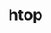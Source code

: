 ---
title: "htop"
layout: cache
categories: [package, develop]
meta: {"compilers": ["apple-clang@16.0.0", "gcc@10.2.1", "gcc@10.5.0", "gcc@13.3.0", "gcc@7.5.0"], "num_specs": 30, "num_specs_by_stack": {"developer-tools": 4, "developer-tools-aarch64-linux-gnu": 9, "developer-tools-darwin": 7, "developer-tools-manylinux2014": 1, "developer-tools-x86_64_v3-linux-gnu": 9, "root": 30}, "oss": ["centos7", "rhel8", "sequoia", "ubuntu18.04"], "platforms": ["darwin", "linux"], "stacks": ["developer-tools", "developer-tools-aarch64-linux-gnu", "developer-tools-darwin", "developer-tools-manylinux2014", "developer-tools-x86_64_v3-linux-gnu", "root"], "targets": ["aarch64", "x86_64_v3"], "versions": ["3.3.0"]}
spec_details: [{"compiler": "gcc@10.5.0", "hash": "23scf6eg7b3wuarrrcvzrnxpk5cel36w", "os": "centos7", "platform": "linux", "size": "-", "stacks": ["developer-tools-x86_64_v3-linux-gnu", "root"], "target": "x86_64_v3", "variants": ["build_system=autotools", "~debug", "~hwloc", "+unicode"], "versions": ["3.3.0"]}, {"compiler": "gcc@10.5.0", "hash": "25rw75a6getmpmwjvysyootyk3bceycj", "os": "centos7", "platform": "linux", "size": "-", "stacks": ["developer-tools-x86_64_v3-linux-gnu", "root"], "target": "x86_64_v3", "variants": ["build_system=autotools", "~debug", "~hwloc", "+unicode"], "versions": ["3.3.0"]}, {"compiler": "gcc@10.5.0", "hash": "4gvyrydfeqzjpvv3ivhxrh6yilmbonb2", "os": "centos7", "platform": "linux", "size": "-", "stacks": ["developer-tools-x86_64_v3-linux-gnu", "root"], "target": "x86_64_v3", "variants": ["build_system=autotools", "~debug", "~hwloc", "+unicode"], "versions": ["3.3.0"]}, {"compiler": "gcc@10.2.1", "hash": "534xegahdqtfjamnmlbew3qq77jtchbs", "os": "centos7", "platform": "linux", "size": "-", "stacks": ["developer-tools-manylinux2014", "root"], "target": "x86_64_v3", "variants": ["build_system=autotools", "~debug", "~hwloc", "+unicode"], "versions": ["3.3.0"]}, {"compiler": "gcc@10.5.0", "hash": "74jzeljfdn4j7xvlg5mau5ldyijk7aj5", "os": "centos7", "platform": "linux", "size": "-", "stacks": ["developer-tools-x86_64_v3-linux-gnu", "root"], "target": "x86_64_v3", "variants": ["build_system=autotools", "~debug", "~hwloc", "+unicode"], "versions": ["3.3.0"]}, {"compiler": "gcc@13.3.0", "hash": "7xi37fw4fgb76jy6c4utti4t57p3jaom", "os": "rhel8", "platform": "linux", "size": "-", "stacks": ["developer-tools-aarch64-linux-gnu", "root"], "target": "aarch64", "variants": ["build_system=autotools", "~debug", "~hwloc", "+unicode"], "versions": ["3.3.0"]}, {"compiler": "gcc@7.5.0", "hash": "aeqnnkka5s27rtxvv2z2y6ct7uurfsiv", "os": "ubuntu18.04", "platform": "linux", "size": "-", "stacks": ["developer-tools", "root"], "target": "x86_64_v3", "variants": ["build_system=autotools", "~debug", "~hwloc", "+unicode"], "versions": ["3.3.0"]}, {"compiler": "apple-clang@16.0.0", "hash": "aiykyvetxgefttquy77vbqvm5ushp5vx", "os": "sequoia", "platform": "darwin", "size": "-", "stacks": ["developer-tools-darwin", "root"], "target": "aarch64", "variants": ["build_system=autotools", "~debug", "~hwloc", "+unicode"], "versions": ["3.3.0"]}, {"compiler": "gcc@13.3.0", "hash": "ddvlf3qahih7rigduqsznm4rynulcjqr", "os": "rhel8", "platform": "linux", "size": "-", "stacks": ["developer-tools-aarch64-linux-gnu", "root"], "target": "aarch64", "variants": ["build_system=autotools", "~debug", "~hwloc", "+unicode"], "versions": ["3.3.0"]}, {"compiler": "gcc@7.5.0", "hash": "epm2sy3zaihsvozet4ub7thic6lqxg6w", "os": "ubuntu18.04", "platform": "linux", "size": "-", "stacks": ["developer-tools", "root"], "target": "x86_64_v3", "variants": ["build_system=autotools", "~debug", "~hwloc", "+unicode"], "versions": ["3.3.0"]}, {"compiler": "gcc@13.3.0", "hash": "gpnabue3rb5cxdmdrjzildbvzx3guule", "os": "rhel8", "platform": "linux", "size": "-", "stacks": ["developer-tools-aarch64-linux-gnu", "root"], "target": "aarch64", "variants": ["build_system=autotools", "~debug", "~hwloc", "+unicode"], "versions": ["3.3.0"]}, {"compiler": "gcc@13.3.0", "hash": "het7olpozwb5o4sobsthqe42yn7klbte", "os": "rhel8", "platform": "linux", "size": "-", "stacks": ["developer-tools-aarch64-linux-gnu", "root"], "target": "aarch64", "variants": ["build_system=autotools", "~debug", "~hwloc", "+unicode"], "versions": ["3.3.0"]}, {"compiler": "apple-clang@16.0.0", "hash": "j6ov44efs56lxb3ceevqjfleerafdawe", "os": "sequoia", "platform": "darwin", "size": "-", "stacks": ["developer-tools-darwin", "root"], "target": "aarch64", "variants": ["build_system=autotools", "~debug", "~hwloc", "+unicode"], "versions": ["3.3.0"]}, {"compiler": "gcc@7.5.0", "hash": "kizbjevsaqxizhnkl7mmm6fln52rxk2m", "os": "ubuntu18.04", "platform": "linux", "size": "-", "stacks": ["developer-tools", "root"], "target": "x86_64_v3", "variants": ["build_system=autotools", "~debug", "~hwloc", "+unicode"], "versions": ["3.3.0"]}, {"compiler": "gcc@10.5.0", "hash": "lcq4gz2tf2kxjeadtin3tdjlfplgrvkg", "os": "centos7", "platform": "linux", "size": "-", "stacks": ["developer-tools-x86_64_v3-linux-gnu", "root"], "target": "x86_64_v3", "variants": ["build_system=autotools", "~debug", "~hwloc", "+unicode"], "versions": ["3.3.0"]}, {"compiler": "apple-clang@16.0.0", "hash": "loilsghkqmeu5y7s77qhhc4wuw7vpnge", "os": "sequoia", "platform": "darwin", "size": "-", "stacks": ["developer-tools-darwin", "root"], "target": "aarch64", "variants": ["build_system=autotools", "~debug", "~hwloc", "+unicode"], "versions": ["3.3.0"]}, {"compiler": "gcc@10.5.0", "hash": "looeftjo4xqfjwwr3tutamogt6ud7jud", "os": "centos7", "platform": "linux", "size": "-", "stacks": ["developer-tools-x86_64_v3-linux-gnu", "root"], "target": "x86_64_v3", "variants": ["build_system=autotools", "~debug", "~hwloc", "+unicode"], "versions": ["3.3.0"]}, {"compiler": "gcc@13.3.0", "hash": "ohjwdnqibkghh2tmucrpvrogabcljdpq", "os": "rhel8", "platform": "linux", "size": "-", "stacks": ["developer-tools-aarch64-linux-gnu", "root"], "target": "aarch64", "variants": ["build_system=autotools", "~debug", "~hwloc", "+unicode"], "versions": ["3.3.0"]}, {"compiler": "apple-clang@16.0.0", "hash": "qasga34cr3loitj4xe4m6iu2pvptmy25", "os": "sequoia", "platform": "darwin", "size": "-", "stacks": ["developer-tools-darwin", "root"], "target": "aarch64", "variants": ["build_system=autotools", "~debug", "~hwloc", "+unicode"], "versions": ["3.3.0"]}, {"compiler": "gcc@10.5.0", "hash": "t4q5lsvjeojojgkviqisn3qp6bugqjna", "os": "centos7", "platform": "linux", "size": "-", "stacks": ["developer-tools-x86_64_v3-linux-gnu", "root"], "target": "x86_64_v3", "variants": ["build_system=autotools", "~debug", "~hwloc", "+unicode"], "versions": ["3.3.0"]}, {"compiler": "apple-clang@16.0.0", "hash": "twig75gjyegjiqudz3hg52xpcchecgko", "os": "sequoia", "platform": "darwin", "size": "-", "stacks": ["developer-tools-darwin", "root"], "target": "aarch64", "variants": ["build_system=autotools", "~debug", "~hwloc", "+unicode"], "versions": ["3.3.0"]}, {"compiler": "gcc@13.3.0", "hash": "u2hqmzxgjyxz5rij4cufqxnihsrs27cw", "os": "rhel8", "platform": "linux", "size": "-", "stacks": ["developer-tools-aarch64-linux-gnu", "root"], "target": "aarch64", "variants": ["build_system=autotools", "~debug", "~hwloc", "+unicode"], "versions": ["3.3.0"]}, {"compiler": "apple-clang@16.0.0", "hash": "uss4zgsyhiedzmaw6bkz543hni6kfakj", "os": "sequoia", "platform": "darwin", "size": "-", "stacks": ["developer-tools-darwin", "root"], "target": "aarch64", "variants": ["build_system=autotools", "~debug", "~hwloc", "+unicode"], "versions": ["3.3.0"]}, {"compiler": "gcc@10.5.0", "hash": "vfxrnc6iyc2jmqub3e5v2cgxwnhg35kk", "os": "centos7", "platform": "linux", "size": "-", "stacks": ["developer-tools-x86_64_v3-linux-gnu", "root"], "target": "x86_64_v3", "variants": ["build_system=autotools", "~debug", "~hwloc", "+unicode"], "versions": ["3.3.0"]}, {"compiler": "apple-clang@16.0.0", "hash": "wmubxsjcoss355jxwmtqwsdfzaykf23r", "os": "sequoia", "platform": "darwin", "size": "-", "stacks": ["developer-tools-darwin", "root"], "target": "aarch64", "variants": ["build_system=autotools", "~debug", "~hwloc", "+unicode"], "versions": ["3.3.0"]}, {"compiler": "gcc@13.3.0", "hash": "x4qajiiybttnwnobd5jiujpk7tixldnj", "os": "rhel8", "platform": "linux", "size": "-", "stacks": ["developer-tools-aarch64-linux-gnu", "root"], "target": "aarch64", "variants": ["build_system=autotools", "~debug", "~hwloc", "+unicode"], "versions": ["3.3.0"]}, {"compiler": "gcc@7.5.0", "hash": "yxzr6yzfst5fdydvf5ttv2ygmk24f4m5", "os": "ubuntu18.04", "platform": "linux", "size": "-", "stacks": ["developer-tools", "root"], "target": "x86_64_v3", "variants": ["build_system=autotools", "~debug", "~hwloc", "+unicode"], "versions": ["3.3.0"]}, {"compiler": "gcc@13.3.0", "hash": "z4pgmox42qdcf3fqogj27ogfyvduxmve", "os": "rhel8", "platform": "linux", "size": "-", "stacks": ["developer-tools-aarch64-linux-gnu", "root"], "target": "aarch64", "variants": ["build_system=autotools", "~debug", "~hwloc", "+unicode"], "versions": ["3.3.0"]}, {"compiler": "gcc@13.3.0", "hash": "zplxle72in3wf2zslw7rycgpbbbshil5", "os": "rhel8", "platform": "linux", "size": "-", "stacks": ["developer-tools-aarch64-linux-gnu", "root"], "target": "aarch64", "variants": ["build_system=autotools", "~debug", "~hwloc", "+unicode"], "versions": ["3.3.0"]}, {"compiler": "gcc@10.5.0", "hash": "zyx7qnjorjtzx5h5qmmlu3rkxfuzthty", "os": "centos7", "platform": "linux", "size": "-", "stacks": ["developer-tools-x86_64_v3-linux-gnu", "root"], "target": "x86_64_v3", "variants": ["build_system=autotools", "~debug", "~hwloc", "+unicode"], "versions": ["3.3.0"]}]
---